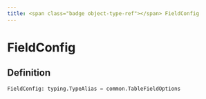 ```yaml
---
title: <span class="badge object-type-ref"></span> FieldConfig
---
```

# <span class="badge object-type-ref"></span> FieldConfig

## Definition

```python
FieldConfig: typing.TypeAlias = common.TableFieldOptions
```
